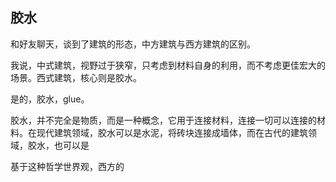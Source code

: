 
## 胶水

和好友聊天，谈到了建筑的形态，中方建筑与西方建筑的区别。

我说，中式建筑，视野过于狭窄，只考虑到材料自身的利用，而不考虑更佳宏大的场景。西式建筑，核心则是胶水。

是的，胶水，glue。

胶水，并不完全是物质，而是一种概念，它用于连接材料，连接一切可以连接的材料。在现代建筑领域，胶水可以是水泥，将砖块连接成墙体，而在古代的建筑领域，胶水，也可以是


基于这种哲学世界观，西方的

